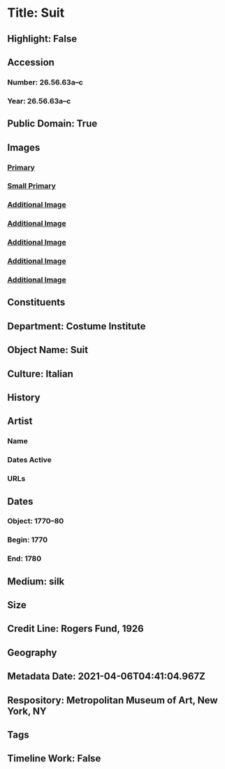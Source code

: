 # Title: Suit
## Highlight: False
## Accession
### Number: 26.56.63a–c
### Year: 26.56.63a–c
## Public Domain: True
## Images
### [Primary](https://images.metmuseum.org/CRDImages/ci/original/26.56.63a–c_F.jpg)
### [Small Primary](https://images.metmuseum.org/CRDImages/ci/web-large/26.56.63a–c_F.jpg)
### [Additional Image](https://images.metmuseum.org/CRDImages/ci/original/26.56.63a–c_B.jpg)
### [Additional Image](https://images.metmuseum.org/CRDImages/ci/original/26.56.63a_d.JPG)
### [Additional Image](https://images.metmuseum.org/CRDImages/ci/original/26.56.63b_S1.jpg)
### [Additional Image](https://images.metmuseum.org/CRDImages/ci/original/26.56.63b_S2.jpg)
### [Additional Image](https://images.metmuseum.org/CRDImages/ci/original/TSR26.56.63.JPG)
## Constituents
## Department: Costume Institute
## Object Name: Suit
## Culture: Italian
## History
## Artist
### Name
### Dates Active
### URLs
## Dates
### Object: 1770–80
### Begin: 1770
### End: 1780
## Medium: silk
## Size
## Credit Line: Rogers Fund, 1926
## Geography
## Metadata Date: 2021-04-06T04:41:04.967Z
## Respository: Metropolitan Museum of Art, New York, NY
## Tags
## Timeline Work: False